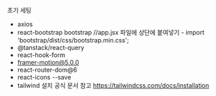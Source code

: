 초기 세팅

- axios
- react-bootstrap bootstrap //app.jsx 파일에 상단에 붙여넣기 - import 'bootstrap/dist/css/bootstrap.min.css';
- @tanstack/react-query
- react-hook-form
- framer-motion@5.0.0
- react-router-dom@6
- react-icons --save
- tailwind 설치 공식 문서 참고 https://tailwindcss.com/docs/installation
